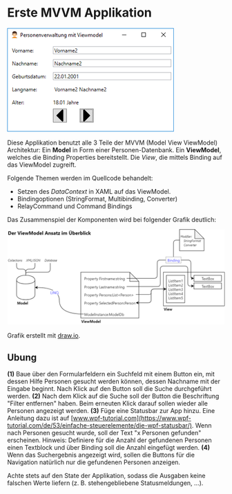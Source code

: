 # Erste MVVM Applikation
![View Model Demo App Ui](ViewModelDemoAppUi.png)

Diese Applikation benutzt alle 3 Teile der MVVM (Model View ViewModel) Architektur: Ein **Model** in Form einer Personen-Datenbank.
Ein **ViewModel**, welches die Binding Properties bereitstellt. Die *View*, die mittels Binding auf 
das ViewModel zugreift.

Folgende Themen werden im Quellcode behandelt:

- Setzen des *DataContext* in XAML auf das ViewModel.
- Bindingoptionen (StringFormat, Multibinding, Converter)
- RelayCommand und Command Bindings

Das Zusammenspiel der Komponenten wird bei folgender Grafik deutlich:

![View Model Approach](ViewModelApproach.png)

Grafik erstellt mit [draw.io].

[draw.io]: https://www.draw.io

## Ubung

**(1)** Baue über den Formularfeldern ein Suchfeld mit einem Button ein, mit dessen Hilfe Personen
        gesucht werden können, dessen Nachname mit der Eingabe beginnt. Nach Klick auf den Button
        soll die Suche durchgeführt werden.
**(2)** Nach dem Klick auf die Suche soll der Button die Beschriftung "Filter entfernen" haben. Beim
        erneuten Klick darauf sollen wieder alle Personen angezeigt werden.
**(3)** Füge eine Statusbar zur App hinzu. Eine Anleitung dazu ist auf [www.wpf-tutorial.com](https://www.wpf-tutorial.com/de/53/einfache-steuerelemente/die-wpf-statusbar/).
        Wenn nach Personen gesucht wurde, soll der Text "x Personen gefunden" erscheinen. Hinweis:
        Definiere für die Anzahl der gefundenen Personen einen Textblock und über Binding soll die
        Anzahl eingefügt werden.
**(4)** Wenn das Suchergebnis angezeigt wird, sollen die Buttons für die Navigation natürlich nur
        die gefundenen Personen anzeigen.

Achte stets auf den State der Applikation, sodass die Ausgaben keine falschen Werte liefern (z. B.
stehengebliebene Statusmeldungen, ...).
